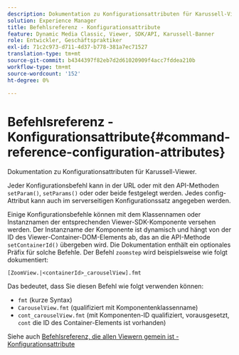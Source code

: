 ```yaml
---
description: Dokumentation zu Konfigurationsattributen für Karussell-Viewer.
solution: Experience Manager
title: Befehlsreferenz - Konfigurationsattribute
feature: Dynamic Media Classic, Viewer, SDK/API, Karussell-Banner
role: Entwickler, Geschäftspraktiker
exl-id: 71c2c973-d711-4d37-b778-381a7ec71527
translation-type: tm+mt
source-git-commit: b4344397f82eb7d2d61020909f4acc7fddea210b
workflow-type: tm+mt
source-wordcount: '152'
ht-degree: 0%

---
```


# Befehlsreferenz - Konfigurationsattribute{#command-reference-configuration-attributes}

Dokumentation zu Konfigurationsattributen für Karussell-Viewer.

Jeder Konfigurationsbefehl kann in der URL oder mit den API-Methoden `setParam()`, `setParams()` oder  oder beide festgelegt werden. Jedes config-Attribut kann auch im serverseitigen Konfigurationssatz angegeben werden.

Einige Konfigurationsbefehle können mit dem Klassennamen oder Instanznamen der entsprechenden Viewer-SDK-Komponente versehen werden. Der Instanzname der Komponente ist dynamisch und hängt von der ID des Viewer-Container-DOM-Elements ab, das an die API-Methode `setContainerId()` übergeben wird. Die Dokumentation enthält ein optionales Präfix für solche Befehle. Der Befehl `zoomstep` wird beispielsweise wie folgt dokumentiert:

`[ZoomView.|<containerId>_carouselView].fmt`

Das bedeutet, dass Sie diesen Befehl wie folgt verwenden können:

* `fmt` (kurze Syntax)
* `CarouselView.fmt` (qualifiziert mit Komponentenklassenname)
* `cont_carouselView.fmt` (mit Komponenten-ID qualifiziert, vorausgesetzt,  `cont` die ID des Container-Elements ist vorhanden)

Siehe auch [Befehlsreferenz, die allen Viewern gemein ist - Konfigurationsattribute](../../../r-html5-viewer-20-cmdref-configattrib/r-html5-viewer-20-cmdref-configattrib.md#concept-850e0f2c49b949deb7cfbfd330d329bd)
